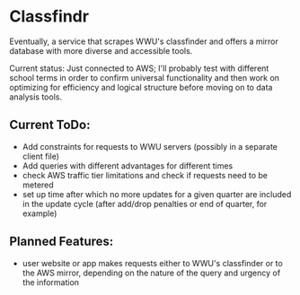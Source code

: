 # Classfindr

Eventually, a service that scrapes WWU's classfinder and offers a mirror database with more diverse and accessible tools.

Current status: Just connected to AWS; I'll probably test with different school terms in order to confirm universal functionality and then work on optimizing for efficiency and logical structure before moving on to data analysis tools.

## Current ToDo:
- Add constraints for requests to WWU servers (possibly in a separate client file)
- Add queries with different advantages for different times
- check AWS traffic tier limitations and check if requests need to be metered
- set up time after which no more updates for a given quarter are included in the update cycle (after add/drop penalties or end of quarter, for example)

## Planned Features:
- user website or app makes requests either to WWU's classfinder or to the AWS mirror, depending on the nature of the query and urgency of the information
